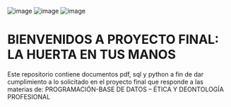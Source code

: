 ![image](https://github.com/gerbena03/proyectoProgram/assets/166568631/4f0f2e7d-2eae-4ad8-8691-8cf73adc2e13)
![image](https://github.com/gerbena03/proyectoProgram/assets/166568631/2c398177-eecd-416e-8746-1dc9a915e625)
![image](https://github.com/gerbena03/proyectoProgram/assets/166568631/0e73146c-6bb1-4616-b705-0fcccaf83106)

# BIENVENIDOS A PROYECTO FINAL: LA HUERTA EN TUS MANOS

<p style="color: blue; font-family: 'Courier New', Courier, monospace;">

  Este repositorio contiene documentos pdf, sql y python a fin de dar cumplimiento a lo solicitado en el proyecto final que responde a las materias de: 
  PROGRAMACIÓN-BASE DE DATOS – ÉTICA Y DEONTOLOGÍA PROFESIONAL
</p>
